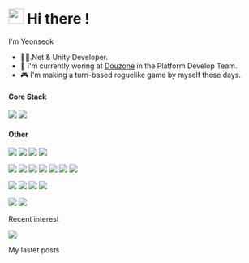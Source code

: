 
<h1><img src="https://emojis.slackmojis.com/emojis/images/1531849430/4246/blob-sunglasses.gif?1531849430" width="30"/> Hi there !</h1>

I'm Yeonseok

- 👨‍💻.Net & Unity Developer.
- 🏢 I'm currently woring at [Douzone](https://www.douzone.com/) in the Platform Develop Team.
- 🎮 I'm making a turn-based roguelike game by myself these days.


#### Core Stack
<img src="https://img.shields.io/badge/.NET-512bd4?style=for-the-badge&logo=.net&logoColor=white"> <img src="https://img.shields.io/badge/Unity-FFFFFF?style=for-the-badge&logo=unity&logoColor=black">
#### Other
<img src="https://img.shields.io/badge/blazor-512BD4?style=for-the-badge&logo=blazor&logoColor=black"> <img src="https://img.shields.io/badge/html5-E34F26?style=for-the-badge&logo=html5&logoColor=black">
<img src="https://img.shields.io/badge/C++-00599C?style=for-the-badge&logo=C++&logoColor=black">
<img src="https://img.shields.io/badge/Xamarin-3498DB?style=for-the-badge&logo=Xamarin&logoColor=black">

<img src="https://img.shields.io/badge/linux-FCC624?style=for-the-badge&logo=linux&logoColor=black"> <img src="https://img.shields.io/badge/docker-2496ED?style=for-the-badge&logo=docker&logoColor=black">
<img src="https://img.shields.io/badge/nginx-009639?style=for-the-badge&logo=nginx&logoColor=black">
<img src="https://img.shields.io/badge/elastic-005571?style=for-the-badge&logo=elastic&logoColor=black">
<img src="https://img.shields.io/badge/kibana-005571?style=for-the-badge&logo=kibana&logoColor=black">
<img src="https://img.shields.io/badge/Prometheus-E6522C?style=for-the-badge&logo=Prometheus&logoColor=black">
<img src="https://img.shields.io/badge/Grafana-F46800?style=for-the-badge&logo=Grafana&logoColor=black">

<img src="https://img.shields.io/badge/PostgreSQL-4169E1?style=for-the-badge&logo=PostgreSQL&logoColor=black"> <img src="https://img.shields.io/badge/SQLite-003B57?style=for-the-badge&logo=SQLite&logoColor=black">
<img src="https://img.shields.io/badge/firebase-FFCA28?style=for-the-badge&logo=firebase&logoColor=black">
<img src="https://img.shields.io/badge/Git-F05032?style=for-the-badge&logo=Git&logoColor=black">

<img src="https://img.shields.io/static/v1?style=for-the-badge&label=%E2%A0%80&message=NSIS&color=F05032"> <img src="https://img.shields.io/static/v1?style=for-the-badge&label=%E2%A0%80&message=Install shield &color=F05032">

Recent interest

<img src="https://img.shields.io/static/v1?style=for-the-badge&label=%E2%A0%80&message=.NET MAUI&color=3B2E58">


My lastet posts
